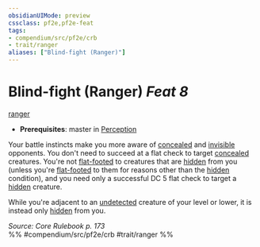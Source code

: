 ```yaml
---
obsidianUIMode: preview
cssclass: pf2e,pf2e-feat
tags:
- compendium/src/pf2e/crb
- trait/ranger
aliases: ["Blind-fight (Ranger)"]
---
```

# Blind-fight (Ranger)  *Feat 8*  
[ranger](../../Rules/traits/ranger.md)  

- **Prerequisites**: master in [Perception](../skills.md#Perception)

Your battle instincts make you more aware of [concealed](../../Rules/conditions.md#Concealed) and [invisible](../../Rules/conditions.md#Invisible) opponents. You don't need to succeed at a flat check to target [concealed](../../Rules/conditions.md#Concealed) creatures. You're not [flat-footed](../../Rules/conditions.md#Flat-footed) to creatures that are [hidden](../../Rules/conditions.md#Hidden) from you (unless you're [flat-footed](../../Rules/conditions.md#Flat-footed) to them for reasons other than the [hidden](../../Rules/conditions.md#Hidden) condition), and you need only a successful DC 5 flat check to target a [hidden](../../Rules/conditions.md#Hidden) creature.

While you're adjacent to an [undetected](../../Rules/conditions.md#Undetected) creature of your level or lower, it is instead only [hidden](../../Rules/conditions.md#Hidden) from you.

*Source: Core Rulebook p. 173*  
%% #compendium/src/pf2e/crb #trait/ranger %%